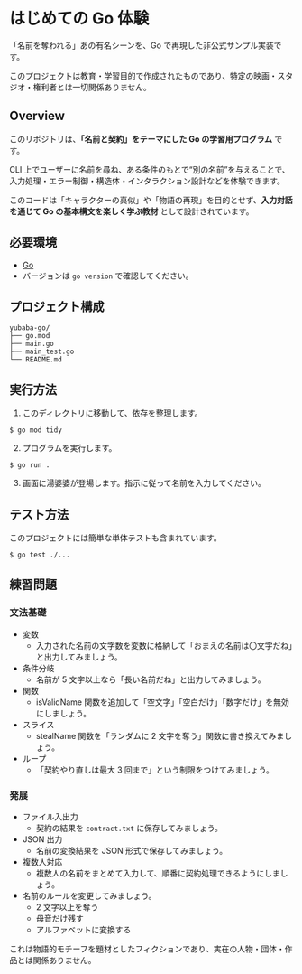 # はじめての Go 体験

「名前を奪われる」あの有名シーンを、Go で再現した非公式サンプル実装です。

このプロジェクトは教育・学習目的で作成されたものであり、特定の映画・スタジオ・権利者とは一切関係ありません。

## Overview
このリポジトリは、**「名前と契約」をテーマにした Go の学習用プログラム** です。

CLI 上でユーザーに名前を尋ね、ある条件のもとで“別の名前”を与えることで、入力処理・エラー制御・構造体・インタラクション設計などを体験できます。

このコードは「キャラクターの真似」や「物語の再現」を目的とせず、**入力対話を通じて Go の基本構文を楽しく学ぶ教材** として設計されています。

## 必要環境
- [Go](https://go.dev/dl/)
- バージョンは `go version` で確認してください。

## プロジェクト構成

```
yubaba-go/
├── go.mod
├── main.go
├── main_test.go
└── README.md
```

## 実行方法

1. このディレクトリに移動して、依存を整理します。

```
$ go mod tidy
```

2. プログラムを実行します。

```
$ go run .
```

3. 画面に湯婆婆が登場します。指示に従って名前を入力してください。

## テスト方法
このプロジェクトには簡単な単体テストも含まれています。

```
$ go test ./...
```

## 練習問題

### 文法基礎

- 変数
  - 入力された名前の文字数を変数に格納して「おまえの名前は〇文字だね」と出力してみましょう。
- 条件分岐
  - 名前が 5 文字以上なら「長い名前だね」と出力してみましょう。
- 関数
  - isValidName 関数を追加して「空文字」「空白だけ」「数字だけ」を無効にしましょう。
- スライス
  - stealName 関数を「ランダムに 2 文字を奪う」関数に書き換えてみましょう。
- ループ
  - 「契約やり直しは最大 3 回まで」という制限をつけてみましょう。

### 発展

- ファイル入出力
  - 契約の結果を `contract.txt` に保存してみましょう。
- JSON 出力
  - 名前の変換結果を JSON 形式で保存してみましょう。
- 複数人対応
  - 複数人の名前をまとめて入力して、順番に契約処理できるようにしましょう。
- 名前のルールを変更してみましょう。
  - 2 文字以上を奪う
  - 母音だけ残す
  - アルファベットに変換する


これは物語的モチーフを題材としたフィクションであり、実在の人物・団体・作品とは関係ありません。
